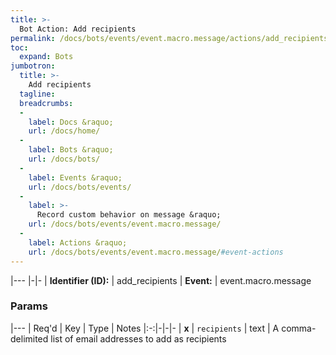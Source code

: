 ```yaml
---
title: >-
  Bot Action: Add recipients
permalink: /docs/bots/events/event.macro.message/actions/add_recipients/
toc:
  expand: Bots
jumbotron:
  title: >-
    Add recipients
  tagline: 
  breadcrumbs:
  -
    label: Docs &raquo;
    url: /docs/home/
  -
    label: Bots &raquo;
    url: /docs/bots/
  -
    label: Events &raquo;
    url: /docs/bots/events/
  -
    label: >-
      Record custom behavior on message &raquo;
    url: /docs/bots/events/event.macro.message/
  -
    label: Actions &raquo;
    url: /docs/bots/events/event.macro.message/#event-actions
---
```


|---
|-|-
| **Identifier (ID):** | add_recipients
| **Event:** | event.macro.message

### Params

|---
| Req'd | Key | Type | Notes
|:-:|-|-|-
| **x** | `recipients` | text | A comma-delimited list of email addresses to add as recipients
